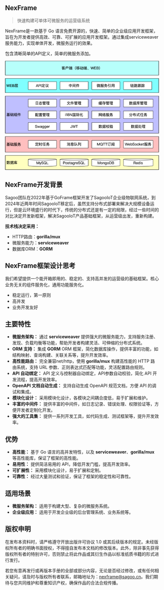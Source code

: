 ## NexFrame

> 快速构建可单体可微服务的运营级系统

NexFrame是一款基于 Go 语言免费开源的，快速、简单的企业级应用开发框架，旨在为开发者提供高效、可靠、可扩展的应用开发框架。通过集成serviceweaver服务能力，实现单体开发，微服务运行的效果。

包含清晰简单的API定义，简单的微服务添加。

![架构图](img/nexframe.png)

## NexFrame开发背景

Sagoo团队在2022年基于GoFrame框架开发了SagooIoT企业级物联网系统，到2024年近两年时间SagooIoT移定后，虽然支持分布式部署来解决大规模设备运行，但是云环境盛行的时代下，传统的分布式还是有一定的局限，经过一些时间的对比决定开发新框架，解决SagooIoT产品基础框架，从运营级出发，重新构建。

**技术栈决定采用：**

- HTTP路由：**gorilla/mux**
- 微服务能力：**serviceweaver**
- 数据库ORM：**GORM**

## NexFrame框架设计思考

我们希望提供一个能开箱即用的、稳定的、支持高并发的运营级的基础框架。核心业务无关的组件服务化，通用功能服务化。

- 稳定运行，第一原则
- 高并发
- 业务开发友好

## 主要特性

* **微服务架构：** 通过 **serviceweaver** 提供强大的微服务能力，支持服务注册、发现、负载均衡等功能，帮助开发者构建灵活、可伸缩的分布式系统。
* **ORM 支持：** 集成 **GORM** ORM 框架，简化数据库操作，提供丰富的功能，如结构映射、查询构建、关联关系等，提升开发效率。
* **高性能路由：** 完全兼容net/http，使用 **gorilla/mux** 构建高性能的 HTTP 路由系统，支持 URL 参数、正则表达式匹配等功能，灵活配置路由规则。
* **API 自动绑定：** API 定义与控制器自动绑定，API参数自动校验，简化 API 开发流程，提高开发效率。
* **OpenAPI 文档自动生成：** 支持自动生成 OpenAPI 规范文档，方便 API 的调试和集成。
* **模块化设计：** 采用模块化设计，各模块之间耦合度低，易于扩展和维护。
* **丰富的中间件：** 提供丰富的中间件，如日志记录、错误处理、权限验证等，方便开发者定制化开发。
* **强大的工具集：** 提供一系列开发工具，如代码生成、测试框架等，提升开发效率。

## **优势**

* **高性能：** 基于 Go 语言的高并发特性，以及 **serviceweaver**、**gorilla/mux** 等高性能库，保证了框架的高性能。
* **易用性：** 提供简洁易用的 API，降低开发门槛，提高开发效率。
* **可扩展性：** 采用模块化设计，易于扩展和定制。
* **可靠性：** 经过大量测试和验证，保证了框架的稳定性和可靠性。

## **适用场景**

* **微服务架构：** 适用于构建大型、复杂的微服务系统。
* **企业级应用：** 适用于开发企业级的后台管理系统、业务系统等。

## 版权申明

在发布本资料时，请严格遵守开放出版许可协议 1.0 或其后续版本的规定。未经版权所有者的明确书面授权，不得擅自发布本文档的修改版本。此外，除非事先获得版权所有者的特别许可，否则禁止将此作品或其衍生作品以标准纸质书籍的形式进行发行。

若您有意再发行或再版本手册的全部或部分内容，无论是否经过修改，或有任何相关疑问，请及时与版权所有者联系，邮箱地址为：nexframe@sagoo.cn。我们期待与您共同维护和尊重知识产权，确保作品的合法合规传播。
